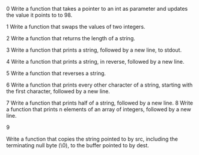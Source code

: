 0  Write a function that takes a pointer to an int as parameter and updates the value it points to to 98.

1  Write a function that swaps the values of two integers.

2  Write a function that returns the length of a string.

3  Write a function that prints a string, followed by a new line, to stdout.

4  Write a function that prints a string, in reverse, followed by a new line.

5  Write a function that reverses a string.

6  Write a function that prints every other character of a string, starting with the first character, followed by a new line.

7  Write a function that prints half of a string, followed by a new line.
8  Write a function that prints n elements of an array of integers, followed by a new line.

9  

Write a function that copies the string pointed to by src, including the terminating null byte (\0), to the buffer pointed to by dest.


